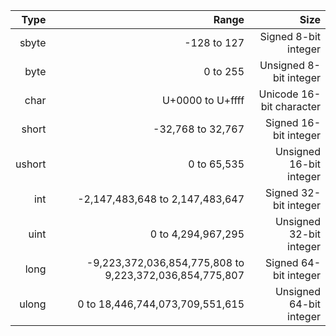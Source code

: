   Type |                          Range                          |                     Size
------:|--------------------------------------------------------:|-------------------------:
 sbyte |                                             -128 to 127 |     Signed 8-bit integer
  byte |                                                0 to 255 |   Unsigned 8-bit integer
  char |                                        U+0000 to U+ffff | Unicode 16-bit character
 short |                                       -32,768 to 32,767 |    Signed 16-bit integer
ushort |                                             0 to 65,535 |  Unsigned 16-bit integer
   int |                         -2,147,483,648 to 2,147,483,647 |    Signed 32-bit integer
  uint |                                      0 to 4,294,967,295 |  Unsigned 32-bit integer
  long | -9,223,372,036,854,775,808 to 9,223,372,036,854,775,807 |    Signed 64-bit integer
 ulong |                         0 to 18,446,744,073,709,551,615 |  Unsigned 64-bit integer